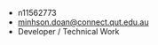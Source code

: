 
- n11562773
- [minhson.doan@connect.qut.edu.au](mailto:hoangdat.bui@connect.qut.edu.au)
- Developer / Technical Work